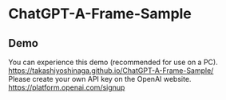 # ChatGPT-A-Frame-Sample

## Demo
You can experience this demo (recommended for use on a PC).<br>
https://takashiyoshinaga.github.io/ChatGPT-A-Frame-Sample/
<br>
Please create your own API key on the OpenAI website.<br>
https://platform.openai.com/signup 



 
